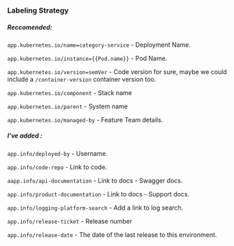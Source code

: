 ### Labeling Strategy

##### Reccomended:

```app.kubernetes.io/name=category-service``` - Deployment Name.

```app.kubernetes.io/instance={{Pod.name}}``` - Pod Name.

```app.kubernetes.io/version=semVer``` - Code version for sure, maybe we could include a ```/container-version``` container version too.

```app.kubernetes.io/component``` - Stack name

```app.kubernetes.io/parent``` - System name

```app.kubernetes.io/managed-by``` - Feature Team details.

##### I've added :

```app.info/deployed-by``` - Username.

```app.info/code-repo``` - Link to code.

```aapp.info/api-documentation``` - Link to docs - Swagger docs.

```app.info/product-documentation``` - Link to docs - Support docs.

```app.info/logging-platform-search``` - Add a link to log search.

```app.info/release-ticket``` - Release number

```app.info/release-date``` - The date of the last release to this environment.




